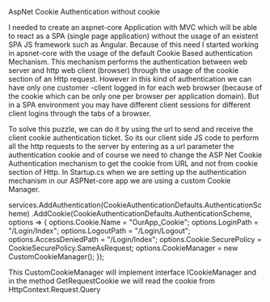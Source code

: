 AspNet Cookie Authentication without cookie

I needed to create an aspnet-core Application with MVC which will be able to react as a SPA (single page application) without the usage of
an existent SPA JS framework such as Angular. Because of this need I started working in apsnet-core with the usage of the default 
Cookie Based authentication Mechanism. This mechanism performs the authentication between web server and http web client (browser) 
through the usage of the cookie section of an Http request. However in this kind of authentication we can have only 
one customer -client logged in for each web browser (because of the cookie which can be only one per browser  per application domain).
But in a SPA environment you may have different client sessions for different client logins through the tabs of a browser. 

To solve this puzzle, we can do it by using the url to send and receive the client cookie authentication ticket. 
So its our client side JS code to perform all the http requests to the server by entering as a url parameter the authentication cookie and of course 
we need to change the ASP Net Cookie Authentication mechanism to get the cookie from URL and not from cookie section of Http.
In Startup.cs when we are setting up the authentication mechanism in our ASPNet-core app we are using a custom Cookie Manager.

services.AddAuthentication(CookieAuthenticationDefaults.AuthenticationScheme)
	.AddCookie(CookieAuthenticationDefaults.AuthenticationScheme, options =>
	{
		options.Cookie.Name = "OurApp_Cookie";
		options.LoginPath = "/Login/Index";
		options.LogoutPath = "/Login/Logout";
		options.AccessDeniedPath = "/Login/Index";
		options.Cookie.SecurePolicy = CookieSecurePolicy.SameAsRequest;
		options.CookieManager = new CustomCookieManager();
	});

This CustomCookieManager will implement interface ICookieManager and in the method GetRequestCookie we will read the cookie
from HttpContext.Request.Query 



